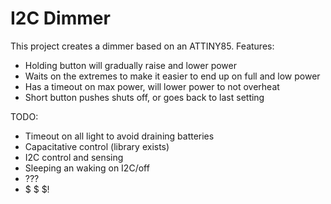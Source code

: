 # I2C Dimmer

This project creates a dimmer based on an ATTINY85.
Features:
* Holding button will gradually raise and lower power
* Waits on the extremes to make it easier to end up on full and low power
* Has a timeout on max power, will lower power to not overheat
* Short button pushes shuts off, or goes back to last setting

TODO: 
* Timeout on all light to avoid draining batteries
* Capacitative control (library exists)
* I2C control and sensing
* Sleeping an waking on I2C/off
* ???
* $ $ $!
